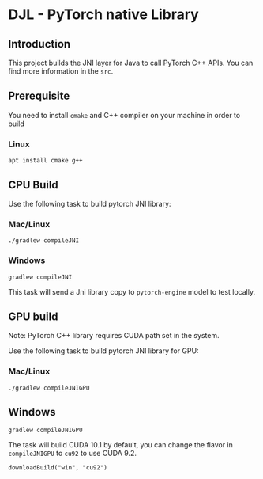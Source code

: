 # DJL - PyTorch native Library

## Introduction
This project builds the JNI layer for Java to call PyTorch C++ APIs.
You can find more information in the `src`.

## Prerequisite
You need to install `cmake` and C++ compiler on your machine in order to build

### Linux
```
apt install cmake g++
```

## CPU Build

Use the following task to build pytorch JNI library:

### Mac/Linux
```
./gradlew compileJNI
```

### Windows
```
gradlew compileJNI
```
This task will send a Jni library copy to `pytorch-engine` model to test locally.

## GPU build
Note: PyTorch C++ library requires CUDA path set in the system.

Use the following task to build pytorch JNI library for GPU:

### Mac/Linux
```
./gradlew compileJNIGPU
```

## Windows
```
gradlew compileJNIGPU
```

The task will build CUDA 10.1 by default, you can change the flavor in `compileJNIGPU` to `cu92` to use CUDA 9.2.
```
downloadBuild("win", "cu92")
```
